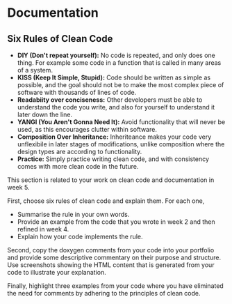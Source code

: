 # Documentation

## Six Rules of Clean Code

- **DIY (Don't repeat yourself):** No code is repeated, and only does one thing. For example some code in a function that is called in many areas of a system.
- **KISS (Keep It Simple, Stupid):** Code should be written as simple as possible, and the goal should not be to make the most complex piece of software with thousands of lines of code.
- **Readabiity over conciseness:** Other developers must be able to understand the code you write, and also for yourself to understand it later down the line.
- **YANGI (You Aren't Gonna Need It):** Avoid functionality that will never be used, as this encourages clutter within software.
- **Composition Over Inheritance:** Inheriteance makes your code very unflexibile in later stages of modifications, unlike composition where the design types are according to functionality.
- **Practice:** Simply practice writing clean code, and with consistency comes with more clean code in the future.

This section is related to your work on clean code and documentation in week 5.

First, choose six rules of clean code and explain them. For each one,

* Summarise the rule in your own words.
* Provide an example from the code that you wrote in week 2 and then refined in week 4.
* Explain how your code implements the rule. 

Second, copy the doxygen comments from your code into your portfolio and provide some 
descriptive commentary on their purpose and structure. Use screenshots showing the HTML 
content that is generated from your code to illustrate your explanation.

Finally, highlight three examples from your code where you have eliminated the need
for comments by adhering to the principles of clean code.
 
